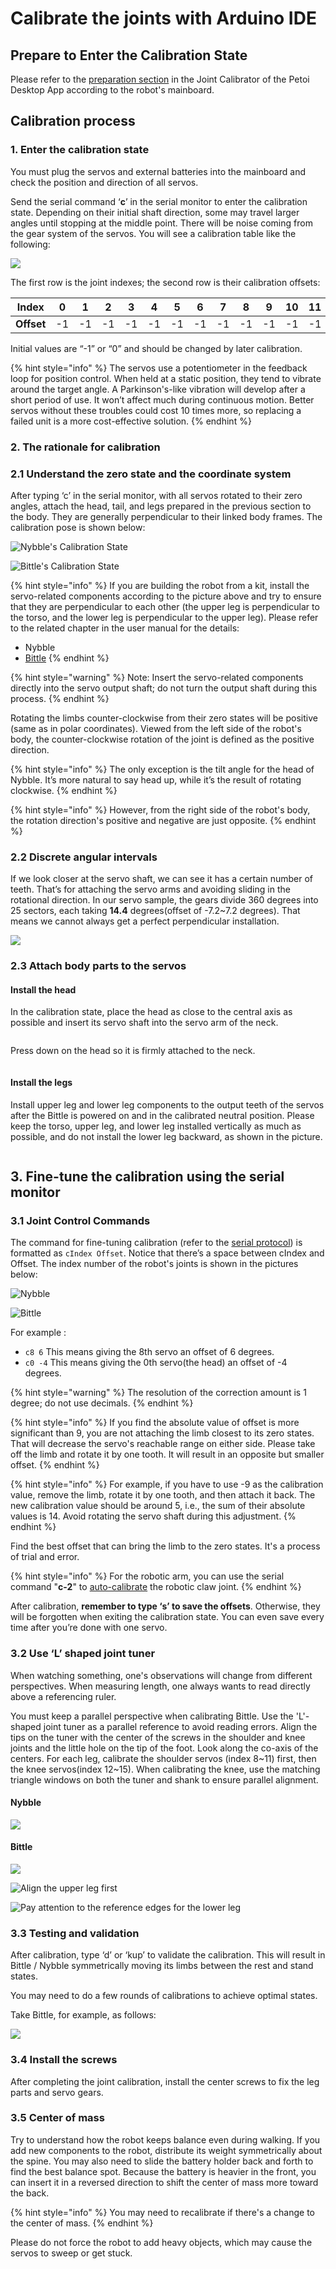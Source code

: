 # Calibrate the joints with Arduino IDE

## Prepare to Enter the Calibration State

Please refer to the [preparation section](../desktop-app/joint-calibrator/#prepare-for-calibration) in the Joint Calibrator of the Petoi Desktop App according to the robot's mainboard.

## Calibration process

### 1. Enter the calibration state

You must plug the servos and external batteries into the mainboard and check the position and direction of all servos.&#x20;

&#x20;Send the serial command ‘**c**’ in the serial monitor to enter the calibration state.  Depending on their initial shaft direction, some may travel larger angles until stopping at the middle point.  There will be noise coming from the gear system of the servos. You will see a calibration table like the following:

![](../.gitbook/assets/caliTable.png)

The first row is the joint indexes; the second row is their calibration offsets:&#x20;

| **Index**  | 0  | 1  | 2  | 3  | 4  | 5  | 6  | 7  | 8  | 9  | 10 | 11 | 12 | 13 | 14 | 15 |
| ---------- | -- | -- | -- | -- | -- | -- | -- | -- | -- | -- | -- | -- | -- | -- | -- | -- |
| **Offset** | -1 | -1 | -1 | -1 | -1 | -1 | -1 | -1 | -1 | -1 | -1 | -1 | -1 | -1 | -1 | -1 |

Initial values are “-1” or “0” and should be changed by later calibration.&#x20;

{% hint style="info" %}
The servos use a potentiometer in the feedback loop for position control. When held at a static position, they tend to vibrate around the target angle. A Parkinson's-like vibration will develop after a short period of use. It won’t affect much during continuous motion. Better servos without these troubles could cost 10 times more, so replacing a failed unit is a more cost-effective solution. &#x20;
{% endhint %}

### 2. The rationale for calibration

### 2.1 Understand the zero state and the coordinate system

After typing ‘c’ in the serial monitor, with all servos rotated to their zero angles, attach the head, tail, and legs prepared in the previous section to the body. They are generally perpendicular to their linked body frames. The calibration pose is shown below:

![Nybble's Calibration State](<../.gitbook/assets/calibration_Nybble (2).png>)

![Bittle's Calibration State](<../.gitbook/assets/zero (2).png>)

{% hint style="info" %}
If you are building the robot from a kit, install the servo-related components according to the picture above and try to ensure that they are perpendicular to each other (the upper leg is perpendicular to the torso, and the lower leg is perpendicular to the upper leg). Please refer to the related chapter in the user manual for the details:

* Nybble
* [Bittle](https://bittle.petoi.com/6-calibration)
{% endhint %}

{% hint style="warning" %}
Note: Insert the servo-related components directly into the servo output shaft; do not turn the output shaft during this process.
{% endhint %}

&#x20;Rotating the limbs counter-clockwise from their zero states will be positive (same as in polar coordinates). Viewed from the left side of the robot's body, the counter-clockwise rotation of the joint is defined as the positive direction.

{% hint style="info" %}
The only exception is the tilt angle for the head of Nybble. It’s more natural to say head up, while it’s the result of rotating clockwise.&#x20;
{% endhint %}

{% hint style="info" %}
However, from the right side of the robot's body, the rotation direction's positive and negative are just opposite.
{% endhint %}

### 2.2 Discrete angular intervals

If we look closer at the servo shaft, we can see it has a certain number of teeth. That’s for attaching the servo arms and avoiding sliding in the rotational direction. In our servo sample, the gears divide 360 degrees into 25 sectors, each taking **14.4** degrees(offset of -7.2\~7.2 degrees). That means we cannot always get a perfect perpendicular installation.&#x20;

![](<../.gitbook/assets/assets_bittle_-MTLzoDqllmeUcpCu5jV_-MTM-Wiv6R3xuNmAhgrE_37 (1).png>)

### 2.3 Attach body parts to the servos

#### Install the head

In the calibration state, place the head as close to the central axis as possible and insert its servo shaft into the servo arm of the neck.

<figure><img src="../.gitbook/assets/assets_bittle_cali_head01.jpeg" alt=""><figcaption></figcaption></figure>

Press down on the head so it is firmly attached to the neck.

<figure><img src="../.gitbook/assets/assets_bittle_cali_head02.jpeg" alt=""><figcaption></figcaption></figure>

#### Install the legs&#x20;

Install upper leg and lower leg components to the output teeth of the servos after the Bittle is powered on and in the calibrated neutral position. Please keep the torso, upper leg, and lower leg installed vertically as much as possible, and do not install the lower leg backward, as shown in the picture.&#x20;

<figure><img src="../.gitbook/assets/assets_bittle_cali_leg01.jpeg" alt=""><figcaption></figcaption></figure>

## 3. Fine-tune the calibration using the serial monitor

### 3.1 Joint Control Commands

The command for fine-tuning calibration (refer to the [serial protocol](https://app.gitbook.com/o/-M-_eWZUjFA4usjshHcZ/s/-MQ6a951Q6Jn1Zzt5Ajr-887967055/~/changes/DHad2hALnPq88oSLEuF1/serial-protocol)) is formatted as `cIndex Offset`. Notice that there’s a space between cIndex and Offset. The index number of the robot's joints is shown in the pictures below:

![Nybble](<../.gitbook/assets/jointIndexNybble (1).png>)

![Bittle](../.gitbook/assets/Bittle-joint-Index.png)

For example :

* `c8 6` This means giving the 8th servo an offset of 6 degrees.&#x20;
* `c0 -4` This means giving the 0th servo(the head) an offset of -4 degrees.&#x20;

{% hint style="warning" %}
The resolution of the correction amount is 1 degree; do not use decimals.
{% endhint %}

{% hint style="info" %}
If you find the absolute value of offset is more significant than 9, you are not attaching the limb closest to its zero states. That will decrease the servo's reachable range on either side. Please take off the limb and rotate it by one tooth. It will result in an opposite but smaller offset.&#x20;
{% endhint %}

{% hint style="info" %}
For example, if you have to use -9 as the calibration value, remove the limb, rotate it by one tooth, and then attach it back. The new calibration value should be around 5, i.e., the sum of their absolute values is 14. Avoid rotating the servo shaft during this adjustment.&#x20;
{% endhint %}

Find the best offset that can bring the limb to the zero states.  It's a process of trial and error.

{% hint style="info" %}
For the robotic arm, you can use the serial command "**c-2**" to [auto-calibrate](https://docs.petoi.com/extensible-modules/robot-arm#fine-calibration) the robotic claw joint.
{% endhint %}

After calibration, **remember to type ‘s’ to save the offsets**. Otherwise, they will be forgotten when exiting the calibration state. You can even save every time after you’re done with one servo.&#x20;

### 3.2 Use ‘L’ shaped joint tuner

When watching something, one's observations will change from different perspectives. When measuring length, one always wants to read directly above a referencing ruler.&#x20;

You must keep a parallel perspective when calibrating Bittle. Use the 'L'-shaped joint tuner as a parallel reference to avoid reading errors. Align the tips on the tuner with the center of the screws in the shoulder and knee joints and the little hole on the tip of the foot. Look along the co-axis of the centers. For each leg, calibrate the shoulder servos (index 8\~11) first, then the knee servos(index 12\~15). When calibrating the knee, use the matching triangle windows on both the tuner and shank to ensure parallel alignment.&#x20;

#### Nybble

![](<../.gitbook/assets/Nybble-L (1).jpg>)

#### Bittle

![](../.gitbook/assets/assets_bittle_-MSGw-I0q_j0kHosz8nz_-MSGx1sAobtzY1ucuddF_53.jpeg)

![Align the upper leg first](../.gitbook/assets/calib1.png)

![Pay attention to the reference edges for the lower leg](../.gitbook/assets/calib2.png)

### 3.3 Testing and validation

After calibration, type ‘d’ or ‘kup’ to validate the calibration. This will result in Bittle / Nybble symmetrically moving its limbs between the rest and stand states. &#x20;

You may need to do a few rounds of calibrations to achieve optimal states.

Take Bittle, for example, as follows:

![](<../.gitbook/assets/calibValidation_Bittle (1).png>)

### 3.4 Install the screws

After completing the joint calibration, install the center screws to fix the leg parts and servo gears.

### 3.5 Center of mass

Try to understand how the robot keeps balance even during walking. If you add new components to the robot, distribute its weight symmetrically about the spine. You may also need to slide the battery holder back and forth to find the best balance spot. Because the battery is heavier in the front, you can insert it in a reversed direction to shift the center of mass more toward the back.&#x20;

{% hint style="info" %}
You may need to recalibrate if there's a change to the center of mass.&#x20;
{% endhint %}

Please do not force the robot to add heavy objects, which may cause the servos to sweep or get stuck.

